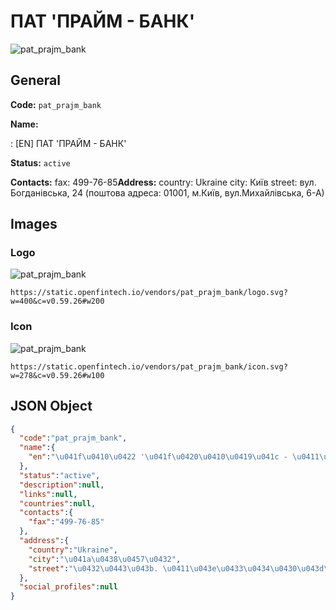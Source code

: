 
# ПАТ 'ПРАЙМ - БАНК' 
![pat_prajm_bank](https://static.openfintech.io/vendors/pat_prajm_bank/logo.svg?w=400&c=v0.59.26#w200)  

## General 
 
**Code:** `pat_prajm_bank` 
 
**Name:** 
 
:	[EN] ПАТ 'ПРАЙМ - БАНК' 
 
**Status:** `active` 
 
**Contacts:** 
fax: 499-76-85**Address:** 
country: Ukraine 
city: Київ 
street: вул. Богданівська, 24 (поштова адреса: 01001, м.Київ, вул.Михайлівська, 6-А) 

## Images 

### Logo 
 
![pat_prajm_bank](https://static.openfintech.io/vendors/pat_prajm_bank/logo.svg?w=400&c=v0.59.26#w200)  

```
https://static.openfintech.io/vendors/pat_prajm_bank/logo.svg?w=400&c=v0.59.26#w200
```  

### Icon 
 
![pat_prajm_bank](https://static.openfintech.io/vendors/pat_prajm_bank/icon.svg?w=278&c=v0.59.26#w100)  

```
https://static.openfintech.io/vendors/pat_prajm_bank/icon.svg?w=278&c=v0.59.26#w100
```  

## JSON Object 

```json
{
  "code":"pat_prajm_bank",
  "name":{
    "en":"\u041f\u0410\u0422 '\u041f\u0420\u0410\u0419\u041c - \u0411\u0410\u041d\u041a'"
  },
  "status":"active",
  "description":null,
  "links":null,
  "countries":null,
  "contacts":{
    "fax":"499-76-85"
  },
  "address":{
    "country":"Ukraine",
    "city":"\u041a\u0438\u0457\u0432",
    "street":"\u0432\u0443\u043b. \u0411\u043e\u0433\u0434\u0430\u043d\u0456\u0432\u0441\u044c\u043a\u0430, 24 (\u043f\u043e\u0448\u0442\u043e\u0432\u0430 \u0430\u0434\u0440\u0435\u0441\u0430: 01001, \u043c.\u041a\u0438\u0457\u0432, \u0432\u0443\u043b.\u041c\u0438\u0445\u0430\u0439\u043b\u0456\u0432\u0441\u044c\u043a\u0430, 6-\u0410)"
  },
  "social_profiles":null
}
```  

